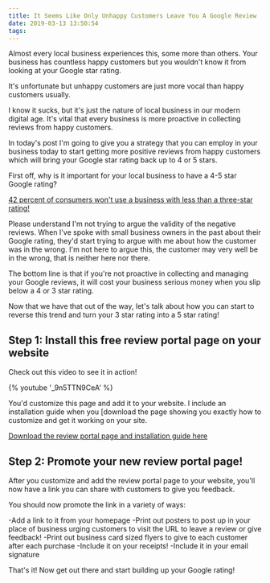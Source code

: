 ```yaml
---
title: It Seems Like Only Unhappy Customers Leave You A Google Review
date: 2019-03-13 13:50:54
tags:
---
```


Almost every local business experiences this, some more than others. Your business has countless happy customers but you wouldn't know it from looking at your Google star rating.

It's unfortunate but unhappy customers are just more vocal than happy customers usually.

I know it sucks, but it's just the nature of local business in our modern digital age. It's vital that every business is more proactive in collecting reviews from happy customers.

In today's post I'm going to give you a strategy that you can employ in your business today to start getting more positive reviews from happy customers which will bring your Google star rating back up to 4 or 5 stars.

First off, why is it important for your local business to have a 4-5 star Google rating? 

[42 percent of consumers won't use a business with less than a three-star rating!](https://www.revlocal.com/blog/review-and-reputation-management/2018-review-marketing-statistics-infographic)

Please understand I'm not trying to argue the validity of the negative reviews. When I've spoke with small business owners in the past about their Google rating, they'd start trying to argue with me about how the customer was in the wrong. I'm not here to argue this, the customer may very well be in the wrong, that is neither here nor there. 

The bottom line is that if you're not proactive in collecting and managing your Google reviews, it will cost your business serious money when you slip below a 4 or 3 star rating.

Now that we have that out of the way, let's talk about how you can start to reverse this trend and turn your 3 star rating into a 5 star rating!

## Step 1: Install this free review portal page on your website

Check out this video to see it in action! 

<div class="video">
{% youtube '_9n5TTN9CeA' %}
</div>

You'd customize this page and add it to your website. I include an installation guide when you [download the page showing you exactly how to customize and get it working on your site.

[Download the review portal page and installation guide here](https://www.stevelongoria.net/reviewsystem.zip)

## Step 2: Promote your new review portal page!

After you customize and add the review portal page to your website, you'll now have a link you can share with customers to give you feedback. 

You should now promote the link in a variety of ways:

-Add a link to it from your homepage
-Print out posters to post up in your place of business urging customers to visit the URL to leave a review or give feedback!
-Print out business card sized flyers to give to each customer after each purchase
-Include it on your receipts!
-Include it in your email signature

That's it! Now get out there and start building up your Google rating!